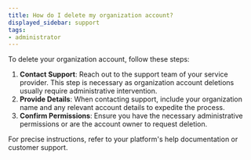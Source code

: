 ```yaml
---
title: How do I delete my organization account?
displayed_sidebar: support
tags:
- administrator
---
```

To delete your organization account, follow these steps:

1. **Contact Support**: Reach out to the support team of your service provider. This step is necessary as organization account deletions usually require administrative intervention.
2. **Provide Details**: When contacting support, include your organization name and any relevant account details to expedite the process.
3. **Confirm Permissions**: Ensure you have the necessary administrative permissions or are the account owner to request deletion.

For precise instructions, refer to your platform's help documentation or customer support. 


    
